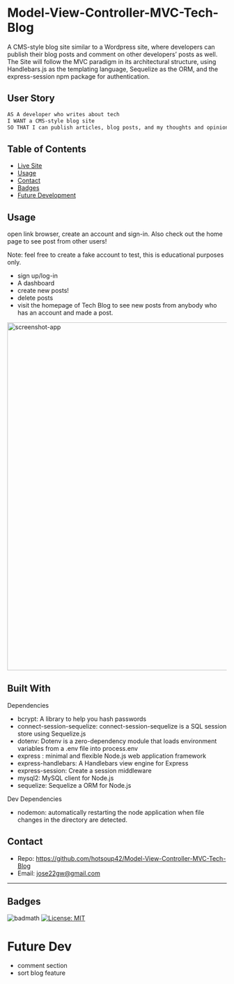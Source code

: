 # Model-View-Controller-MVC-Tech-Blog

A CMS-style blog site similar to a Wordpress site, where developers can publish their blog posts and comment on other developers’ posts as well. The Site will follow the MVC paradigm in its architectural structure, using Handlebars.js as the templating language, Sequelize as the ORM, and the express-session npm package for authentication.

## User Story

```md
AS A developer who writes about tech
I WANT a CMS-style blog site
SO THAT I can publish articles, blog posts, and my thoughts and opinions
```

## Table of Contents

- [Live Site](https://mvc-techblog-117.herokuapp.com/)
- [Usage](#Usage)
- [Contact](#Contact)
- [Badges](#Badges)
- [Future Development](#Future-Dev)


## Usage
open link browser, create an account and sign-in. Also check out the home page to see post from other users!

Note: feel free to create a fake account to test, this is educational purposes only.
 -  sign up/log-in
 -  A dashboard
 -  create new posts!
 -  delete posts
 -  visit the homepage of Tech Blog to see new posts from anybody who has an account and made a post.

<img src="assets/techblog-screenshot.png" alt="screenshot-app" width="800"/>

## Built With

Dependencies
- bcrypt: A library to help you hash passwords
- connect-session-sequelize: connect-session-sequelize is a SQL session store using Sequelize.js
- dotenv: Dotenv is a zero-dependency module that loads environment variables from a .env file into process.env
- express : minimal and flexible Node.js web application framework
- express-handlebars: A Handlebars view engine for Express 
- express-session: Create a session middleware
- mysql2: MySQL client for Node.js
- sequelize: Sequelize a ORM for Node.js
 
Dev Dependencies
- nodemon: automatically restarting the node application when file changes in the directory are detected.

## Contact

- Repo: https://github.com/hotsoup42/Model-View-Controller-MVC-Tech-Blog
- Email: jose22gw@gmail.com
---

## Badges

![badmath](https://img.shields.io/github/languages/top/nielsenjared/badmath)
[![License: MIT](https://img.shields.io/badge/License-MIT-yellow.svg)](https://opensource.org/licenses/MIT)


# Future Dev

- comment section 
- sort blog feature
    
  
